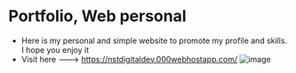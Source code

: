 # Portfolio, Web personal
- Here is my personal and simple website to promote my profile and skills. I hope you enjoy it
- Visit here ---> https://nstdigitaldev.000webhostapp.com/
![image](https://github.com/nestoralmale24/Portfolio-Web-personal/assets/128428703/70feb947-ba6b-4a16-9828-92f474678efe)


